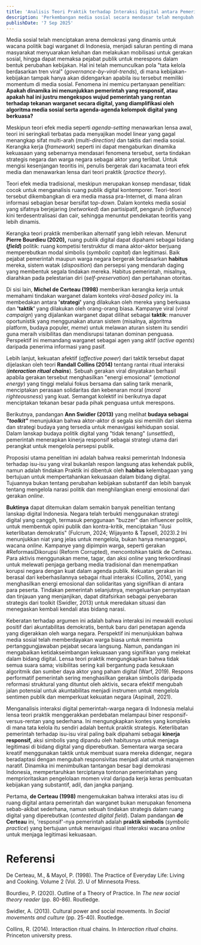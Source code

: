 ```yaml
---
title: 'Analisis Teori Praktik terhadap Interaksi Digital antara Pemerintah dan Warganet di Indonesia'
description: 'Perkembangan media sosial secara mendasar telah mengubah ruang publik di Indonesia, menciptakan arena dinamis bagi wacana politik.1 Platform seperti X (sebelumnya Twitter) dan TikTok telah menjadi kanal penting bagi warga untuk menyuarakan keluhan dan memobilisasi gerakan sosial, yang seringkali memaksa pejabat publik untuk merespons secara langsung. Hal ini telah memunculkan pola "tata kelola berdasarkan tren viral", di mana kebijakan resmi semakin sering dikaitkan dengan isu-isu yang mencapai momentum daring. Fenomena ini mendorong sebuah pertanyaan penelitian kritis: Apakah dinamika ini menunjukkan pemerintahan yang lebih responsif, atau apakah ini memperlihatkan pemerintahan yang rentan terhadap kemarahan yang diperkuat secara algoritmik dan agenda kelompok yang kuat secara digital?'
publishDate: '7 Sep 2025'
---
```


Media sosial telah menciptakan arena demokrasi yang dinamis untuk wacana politik bagi warganet di Indonesia, menjadi saluran penting di mana masyarakat menyuarakan keluhan dan melakukan mobilisasi untuk gerakan sosial, hingga dapat memaksa pejabat publik untuk merespons dalam bentuk perubahan kebijakan. Hal ini telah memunculkan pola "tata kelola berdasarkan tren viral" (*governance-by-viral-trends*), di mana kebijakan-kebijakan tampak hanya akan didengarkan apabila isu tersebut memiliki momentum di media sosial. Fenomena ini memicu pertanyaan penelitian: **Apakah dinamika ini menunjukkan pemerintah yang responsif, atau apakah hal ini justru mengekspos wujud pemerintah yang rentan terhadap tekanan warganet secara digital, yang diamplifikasi oleh algoritma media sosial serta agenda-agenda kelompok digital yang berkuasa?**

Meskipun teori efek media seperti *agenda-setting* menawarkan lensa awal, teori ini seringkali terbatas pada menyajikan model linear yang gagal menangkap sifat multi-arah (*multi-direction)* dan taktis dari media sosial. Kerangka kerja (*framework*) seperti ini dapat mengaburkan dinamika kekuasaan yang sebenarnya mendasari fenomena tersebut, serta tindakan strategis negara dan warga negara sebagai aktor yang terlibat. Untuk mengisi kesenjangan teoritis ini, penulis bergerak dari kacamata teori efek media dan menawarkan lensa dari teori praktik (*practice theory*).

Teori efek media tradisional, meskipun merupakan konsep mendasar, tidak cocok untuk menganalisis ruang publik digital kontemporer. Teori-teori tersebut dikembangkan di era media massa pra-Internet, di mana aliran informasi sebagian besar bersifat t*op-down*. Dalam konteks media sosial yang sifatnya berjejaring (*networked*) dan partisipatif, pengaruh (*influence*) kini terdesentralisasi dan cair, sehingga menuntut pendekatan teoritis yang lebih dinamis.

Kerangka teori praktik memberikan alternatif yang lebih relevan. Menurut **Pierre Bourdieu (2020),** ruang publik digital dapat dipahami sebagai bidang **(*field*)** politik: ruang kompetisi terstruktur di mana aktor-aktor berjuang memperebutkan modal simbolis (*symbolic capital*) dan legitimasi. Baik pejabat pemerintah maupun warga negara bergerak berdasarkan **habitus** mereka, sistem watak (*disposition*) dan persepsi yang mendarah daging yang membentuk segala tindakan mereka. Habitus pemerintah, misalnya, diarahkan pada pelestarian diri (*self-preservation*) dan pertahanan otoritas.

Di sisi lain, **Michel de Certeau (1998)** memberikan kerangka kerja untuk memahami tindakan warganet dalam konteks *viral-based policy* ini. Ia membedakan antara **'strategi'** yang dilakukan oleh mereka yang berkuasa dan **'taktik'** yang dilakukan oleh orang-orang biasa. Kampanye viral (*viral campaign*) yang dijalankan warganet dapat dilihat sebagai **taktik**: manuver oportunistik yang menggunakan aturan sistem (misalnya, algoritma platform, budaya populer, *meme*) untuk melawan aturan sistem itu sendiri guna meraih visibilitas dan mendisrupsi tatanan dominan penguasa. Perspektif ini memandang warganet sebagai agen yang aktif (*active agents*) daripada penerima informasi yang pasif.

Lebih lanjut, kekuatan afektif (*affective power*) dari taktik tersebut dapat dijelaskan oleh  teori **Randall Collins (2014)** tentang rantai ritual interaksi (***interaction ritual chains***). Sebuah gerakan viral dinyatakan berhasil apabila gerakan tersebut menghasilkan "energi emosional" (*emotional energy*) yang tinggi melalui fokus bersama dan saling tarik menarik, menciptakan perasaan solidaritas dan kebenaran moral (*moral righteousness*) yang kuat. Semangat kolektif ini berikutnya dapat menciptakan tekanan besar pada pihak penguasa untuk merespons.

Berikutnya, pandangan **Ann Swidler (2013)** yang melihat **budaya sebagai *"toolkit"*** menunjukkan bahwa aktor-aktor di segala sisi memilih dari skema dan strategi budaya yang tersedia untuk menavigasi kehidupan sosial. Dalam lanskap budaya politik digital yang "tidak tenang" (*unsettled*), pemerintah menerapkan kinerja responsif sebagai strategi utama dari perangkat untuk mengelola persepsi publik.

Proposisi utama penelitian ini adalah bahwa reaksi pemerintah Indonesia terhadap isu-isu yang viral bukanlah respon langsung atas kehendak publik, namun adalah tindakan  Praktik ini dibentuk oleh **habitus** kelembagaan yang bertujuan untuk mempertahankan kekuasaan dalam bidang digital. Tujuannya bukan tentang perubahan kebijakan substantif dan lebih banyak tentang mengelola narasi politik dan menghilangkan energi emosional dari gerakan *online*.

**Buktinya** dapat ditemukan dalam semakin banyak penelitian tentang lanskap digital Indonesia. Negara telah terbukti menggunakan strategi digital yang canggih, termasuk penggunaan "buzzer" dan influencer politik, untuk membentuk opini publik dan kontra-kritik, menciptakan "ilusi keterlibatan demokratis" (Fulcrum, 2024; Wijayanto & Tapsell, 2023).2 Ini menunjukkan niat yang jelas untuk mengelola, bukan hanya menanggapi, wacana *online*. Kampanye yang dipimpin warga, seperti gerakan \#ReformasiDikorupsi (Reform Corrupted), mencontohkan taktik de Certeau. Para aktivis menggunakan meme, tagar, dan aksi *online* yang terkoordinasi untuk melewati penjaga gerbang media tradisional dan menempatkan korupsi negara dengan kuat dalam agenda publik. Kekuatan gerakan ini berasal dari keberhasilannya sebagai ritual interaksi (Collins, 2014), yang menghasilkan energi emosional dan solidaritas yang signifikan di antara para peserta. Tindakan pemerintah selanjutnya, mengeluarkan pernyataan dan tinjauan yang menjanjikan, dapat ditafsirkan sebagai penyebaran strategis dari toolkit (Swidler, 2013\) untuk meredakan situasi dan menegaskan kembali kendali atas bidang narasi.

Keberatan  terhadap argumen ini adalah bahwa interaksi ini mewakili evolusi positif dari akuntabilitas demokratis, bentuk baru dari penetapan agenda yang digerakkan oleh warga negara. Perspektif ini menunjukkan bahwa media sosial telah memberdayakan warga biasa untuk meminta pertanggungjawaban pejabat secara langsung. Namun, pandangan ini mengabaikan ketidakseimbangan kekuasaan yang signifikan yang melekat dalam bidang digital. Lensa teori praktik mengungkapkan bahwa tidak semua suara sama; visibilitas sering kali bergantung pada kesukaan algoritmik dan sumber daya aktor yang paham digital (Warf, 2019). Respons performatif pemerintah sering menghasilkan gerakan simbolis daripada reformasi struktural yang dituntut oleh aktivis, secara efektif mengubah jalan potensial untuk akuntabilitas menjadi instrumen untuk mengelola sentimen publik dan memperkuat kekuatan negara (Aspinall, 2021).

Menganalisis interaksi digital pemerintah-warga negara di Indonesia melalui lensa teori praktik menggerakkan perdebatan melampaui biner responsif-versus-rentan yang sederhana. Ini mengungkapkan kontes yang kompleks di mana tata kelola itu sendiri adalah bentuk praktik strategis. Keterlibatan pemerintah terhadap isu-isu viral paling baik dipahami sebagai **kinerja responsif,** aksi simbolis yang dipandu oleh habitusnya untuk menjaga legitimasi di bidang digital yang diperebutkan. Sementara warga secara kreatif menggunakan taktik untuk membuat suara mereka didengar, negara beradaptasi dengan mengubah responsivitas menjadi alat untuk manajemen naratif. Dinamika ini menimbulkan tantangan besar bagi demokrasi Indonesia, mempertaruhkan terciptanya tontonan pemerintahan yang memprioritaskan pengelolaan momen viral daripada kerja keras pembuatan kebijakan yang substantif, adil, dan jangka panjang.

Pertama, **de Certeau (1998)** mengemukakan bahwa interaksi atas isu di ruang digital antara pemerintah dan warganet bukan merupakan fenomena sebab-akibat sederhana, namun sebuah tindakan strategis dalam ruang digital yang diperebutkan (*contested digital field*). Dalam pandangan **de Certeau** ini, 'responsif'-nya pemerintah adalah **praktik simbolis** (*symbolic practice*) yang bertujuan untuk menavigasi ritual interaksi wacana *online* untuk menjaga legitimasi kekuasaan.

# Referensi

De Certeau, M., & Mayol, P. (1998). The Practice of Everyday Life: Living and Cooking. Volume 2 (Vol. 2). U of Minnesota Press.

Bourdieu, P. (2020). Outline of a Theory of Practice. In *The new social theory reader* (pp. 80-86). Routledge.

Swidler, A. (2013). Cultural power and social movements. In *Social movements and culture* (pp. 25-40). Routledge.

Collins, R. (2014). Interaction ritual chains. In *Interaction ritual chains*. Princeton university press.

